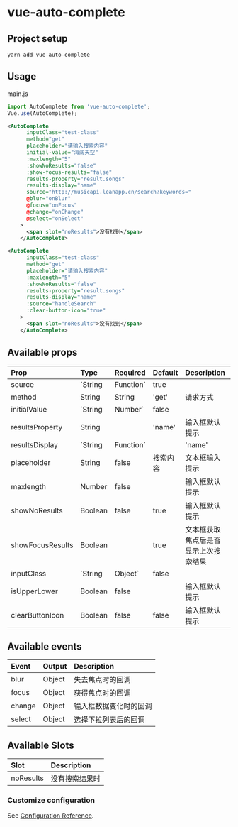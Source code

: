 # vue-auto-complete

## Project setup

```
yarn add vue-auto-complete
```

## Usage

main.js

```js
import AutoComplete from 'vue-auto-complete';
Vue.use(AutoComplete);
```

```xml
<AutoComplete
      inputClass="test-class"
      method="get"
      placeholder="请输入搜索内容"
      initial-value="海阔天空"
      :maxlength="5"
      :showNoResults="false"
      :show-focus-results="false"
      results-property="result.songs"
      results-display="name"
      source="http://musicapi.leanapp.cn/search?keywords="
      @blur="onBlur"
      @focus="onFocus"
      @change="onChange"
      @select="onSelect"
    >
      <span slot="noResults">没有找到</span>
    </AutoComplete>
```

```xml
<AutoComplete
      inputClass="test-class"
      method="get"
      placeholder="请输入搜索内容"
      :maxlength="5"
      :showNoResults="false"
      results-property="result.songs"
      results-display="name"
      :source="handleSearch"
      :clear-button-icon="true"
    >
      <span slot="noResults">没有找到</span>
    </AutoComplete>
```



## Available props

| Prop             | Type              | Required | Default  | Description                          |
| :--------------- | :---------------- | :------- | :------- | :----------------------------------- |
| source           | `String|Function` | true     |          | 数据资源                             |
| method           | String            | String   | 'get'    | 请求方式                             |
| initialValue     | `String|Number`   | false    |          | 初始值                               |
| resultsProperty  | String            |          | 'name'   | 输入框默认提示                       |
| resultsDisplay   | `String|Function` |          | 'name'   | 输入框默认提示                       |
| placeholder      | String            | false    | 搜索内容 | 文本框输入提示                       |
| maxlength        | Number            | false    |          | 输入框默认提示                       |
| showNoResults    | Boolean           | false    | true     | 输入框默认提示                       |
| showFocusResults | Boolean           |          | true     | 文本框获取焦点后是否显示上次搜索结果 |
| inputClass       | `String|Object`   | false    |          | 输入框默认提示                       |
| isUpperLower     | Boolean           | false    |          | 输入框默认提示                       |
| clearButtonIcon  | Boolean           | false    | false    | 输入框默认提示                       |

## Available events

| Event  | Output | Description            |
| :----- | :----- | :--------------------- |
| blur   | Object | 失去焦点时的回调       |
| focus  | Object | 获得焦点时的回调       |
| change | Object | 输入框数据变化时的回调 |
| select | Object | 选择下拉列表后的回调   |

## Available Slots

| Slot      | Description    |
| :-------- | :------------- |
| noResults | 没有搜索结果时 |

### Customize configuration

See [Configuration Reference](https://github.com/nuochong/vue-auto-complete/).
